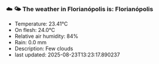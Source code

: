 ### ☁️ 🌤️  The weather in Florianópolis is: Florianópolis

- Temperature: 23.41°C
- On flesh: 24.0°C
- Relative air humidity: 84%
- Rain: 0.0 mm
- Description: Few clouds
- last updated: 2025-08-23T13:23:17.890237
